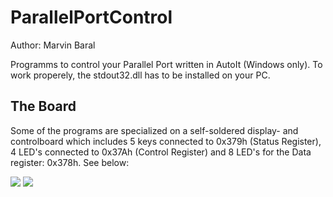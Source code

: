 # ParallelPortControl
Author: Marvin Baral

Programms to control your Parallel Port written in AutoIt (Windows only). To work properely, the stdout32.dll has to be installed on your PC.
## The Board
Some of the programs are specialized on a self-soldered display- and controlboard which includes 5 keys connected to 0x379h (Status Register), 4 LED's connected to 0x37Ah (Control Register) and 8 LED's for the Data register: 0x378h. See below:

![](https://www.marvinbaral.de/image/jpeg/Uploads/ParallelPort/1.jpg)
![](https://www.marvinbaral.de/image/jpeg/Uploads/ParallelPort/3.jpg)
